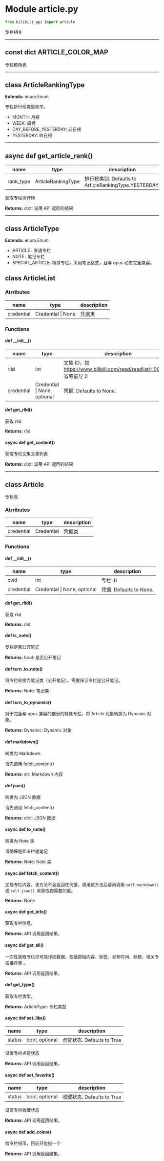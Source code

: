 # Module article.py

```python
from bilibili_api import article
```

专栏相关

---

## const dict ARTICLE_COLOR_MAP

专栏颜色表

---

## class ArticleRankingType

**Extends:** enum.Enum

专栏排行榜类型枚举。

+ MONTH: 月榜
+ WEEK: 周榜
+ DAY_BEFORE_YESTERDAY: 前日榜
+ YESTERDAY: 昨日榜

---

## async def get_article_rank()

| name | type | description |
| ---- | ---- | ----------- |
| rank_type | ArticleRankingType | 排行榜类别. Defaults to ArticleRankingType.YESTERDAY. |

获取专栏排行榜

**Returns:** dict: 调用 API 返回的结果

---

## class ArticleType

**Extends:** enum.Enum

- ARTICLE        : 普通专栏
- NOTE           : 笔记专栏
- SPECIAL_ARTICLE: 特殊专栏，采用笔记格式，且与 opus 动态完全兼容。

## class ArticleList

### Atrributes

| name | type | description |
| - | - | - |
| credential | Credential \| None | 凭据类 |

### Functions

#### def \_\_init\_\_()

| name | type | description |
| - | - | - |
| rlid       | int                  | 文集 ID，如 https://www.bilibili.com/read/readlist/rl000010 省略前导 0 |
| credential | Credential \| None, optional | 凭据. Defaults to None.                                      |

#### def get_rlid()

获取 rlid

**Returns:** rlid

#### async def get_content()

获取专栏文集文章列表

**Returns:** dict: 调用 API 返回的结果

---

## class Article

专栏类

### Atrributes

| name | type | description |
| - | - | - |
| credential | Credential | 凭据类 |

### Functions

#### def \_\_init\_\_()

| name       | type                 | description             |
| ---------- | -------------------- | ----------------------- |
| cvid       | int                  | 专栏 ID                 |
| credential | Credential \| None, optional | 凭据. Defaults to None. |

#### def get_rlid()

获取 rlid

**Returns:** rlid

#### def is_note()

专栏是否公开笔记

**Returns:** bool: 是否公开笔记

#### def turn_to_note()

将专栏转换为笔记类（公开笔记）。需要保证专栏是公开笔记。

**Returns:** Note: 笔记类

#### def turn_to_dynamic()

对于完全与 opus 兼容的部分的特殊专栏，将 Article 对象转换为 Dynamic 对象。

**Returns:** Dynamic: Dynamic 对象

#### def markdown()

转换为 Markdown

请先调用 fetch_content()

**Returns:** str: Markdown 内容

#### def json()

转换为 JSON 数据

请先调用 fetch_content()

**Returns:** dict: JSON 数据

#### async def to_note()

转换为 Note 类

请确保是此专栏是笔记

**Returns:** Note: Note 类

#### async def fetch_content()

加载专栏内容。该方法不会返回任何值，调用该方法后请再调用 `self.markdown()` 或 `self.json() `来获取你需要的值。

**Returns:** None

#### async def get_info()

获取专栏信息。

**Returns:** API 调用返回结果。

#### async def get_all()

一次性获取专栏尽可能详细数据，包括原始内容、标签、发布时间、标题、相关专栏推荐等		。

**Returns:** API 调用返回结果。

#### def get_type()

获取专栏类型。

**Returns:** ArticleType: 专栏类型

#### async def set_like()

| name   | type           | description                |
| ------ | -------------- | -------------------------- |
| status | bool, optional | 点赞状态. Defaults to True |

设置专栏点赞状态

**Returns:** API 调用返回结果。

#### async def set_favorite()

| name   | type           | description                |
| ------ | -------------- | -------------------------- |
| status | bool, optional | 收藏状态. Defaults to True |

设置专栏收藏状态

**Returns:** API 调用返回结果。

#### async def add_coins()

给专栏投币，目前只能投一个

**Returns:** API 调用返回结果。
